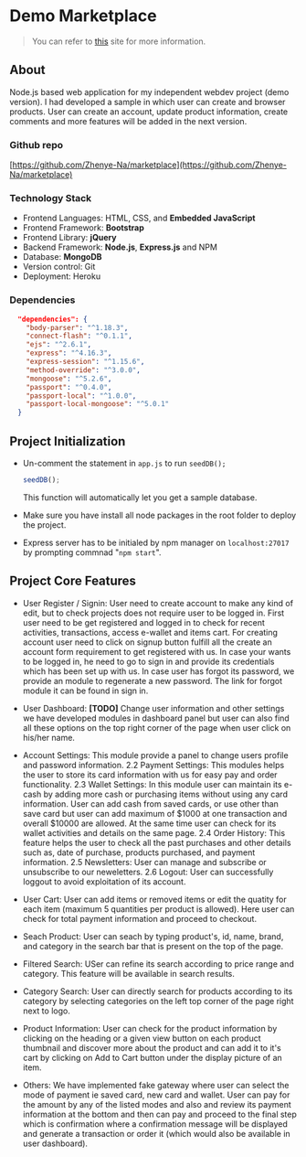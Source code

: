 # Demo Marketplace

> You can refer to [this](https://demo-mkplc.herokuapp.com/) site for more information.

## About

Node.js based web application for my independent webdev project (demo version). I had developed a sample in which user can create and browser products. User can create an account, update product information, create comments and more features will be added in the next version.


### Github repo

[https://github.com/Zhenye-Na/marketplace](https://github.com/Zhenye-Na/marketplace)


### Technology Stack

- Frontend Languages: HTML, CSS, and **Embedded JavaScript**
- Frontend Framework: **Bootstrap**
- Frontend Library: **jQuery**
- Backend Framework: **Node.js**, **Express.js** and NPM
- Database: **MongoDB**
- Version control: Git
- Deployment: Heroku


### Dependencies

```json
  "dependencies": {
    "body-parser": "^1.18.3",
    "connect-flash": "^0.1.1",
    "ejs": "^2.6.1",
    "express": "^4.16.3",
    "express-session": "^1.15.6",
    "method-override": "^3.0.0",
    "mongoose": "^5.2.6",
    "passport": "^0.4.0",
    "passport-local": "^1.0.0",
    "passport-local-mongoose": "^5.0.1"
  }
```

## Project Initialization


- Un-comment the statement in `app.js` to run `seedDB();`

    ```js
    seedDB();
    ```
    This function will automatically let you get a sample database.
- Make sure you have install all node packages in the root folder to deploy the project.
- Express server has to be initialed by npm manager on `localhost:27017 ` by prompting commnad "`npm start`".



## Project Core Features

- User Register / Signin: User need to create account to make any kind of edit, but to check projects does not require user to be logged in. First user need to be get registered and logged in to check for recent activities, transactions, access e-wallet and items cart. For creating account user need to click on signup button fulfill all the create an account form requirement to get registered with us. In case your wants to be logged in, he need to go to sign in and provide its credentials which has been set up with us. In case user has forgot its password, we provide an module to regenerate a new password. The link for forgot module it can be found in sign in.



- User Dashboard: **[TODO]** Change user information and other settings we have developed modules in dashboard panel but user can also find all these options on the top right corner of the page when user click on his/her name.
- Account Settings: This module provide a panel to change users profile and password information. 2.2 Payment Settings: This modules helps the user to store its card information with us for easy pay and order functionality. 2.3 Wallet Settings: In this module user can maintain its e-cash by adding more cash or purchasing items without using any card information. User can add cash from saved cards, or use other than save card but user can add maximum of $1000 at one transaction and overall $10000 are allowed. At the same time user can check for its wallet activities and details on the same page. 2.4 Order History: This feature helps the user to check all the past purchases and other details such as, date of purchase, products purchased, and payment information. 2.5 Newsletters: User can manage and subscribe or unsubscribe to our neweletters. 2.6 Logout: User can successfully loggout to avoid exploitation of its account.
- User Cart: User can add items or removed items or edit the quatity for each item (maximum 5 quantities per product is allowed). Here user can check for total payment information and proceed to checkout.
- Seach Product: User can seach by typing product's, id, name, brand, and category in the search bar that is present on the top of the page.
- Filtered Search: USer can refine its search according to price range and category. This feature will be available in search results.
- Category Search: User can directly search for products according to its category by selecting categories on the left top corner of the page right next to logo.
- Product Information: User can check for the product information by clicking on the heading or a given view button on each product thumbnail and discover more about the product and can add it to it's cart by clicking on Add to Cart button under the display picture of an item.
- Others: We have implemented fake gateway where user can select the mode of payment ie saved card, new card and wallet. User can pay for the amount by any of the listed modes and also and review its payment information at the bottom and then can pay and proceed to the final step which is confirmation where a confirmation message will be displayed and generate a transaction or order it (which would also be available in user dashboard).
